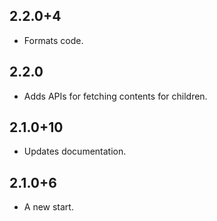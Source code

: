 ## 2.2.0+4

- Formats code.

## 2.2.0

- Adds APIs for fetching contents for children.

## 2.1.0+10

- Updates documentation.

## 2.1.0+6

- A new start.

